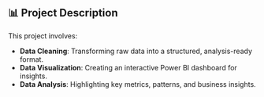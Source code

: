 
## 📊 Project Description
This project involves:
- **Data Cleaning**: Transforming raw data into a structured, analysis-ready format.
- **Data Visualization**: Creating an interactive Power BI dashboard for insights.
- **Data Analysis**: Highlighting key metrics, patterns, and business insights.

